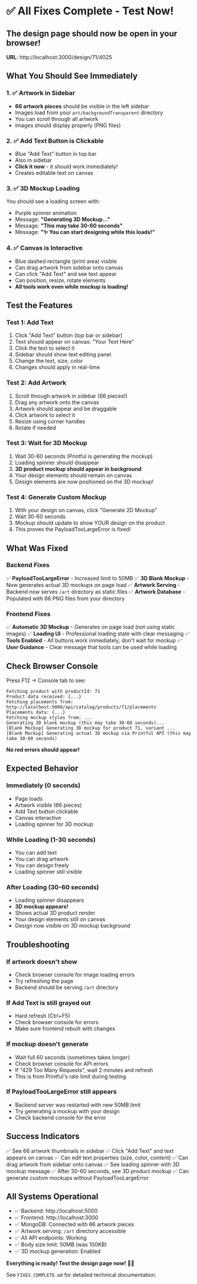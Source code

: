 # ✅ All Fixes Complete - Test Now!

## The design page should now be open in your browser!

**URL**: http://localhost:3000/design/71/4025

## What You Should See Immediately

### 1. ✅ Artwork in Sidebar
- **66 artwork pieces** should be visible in the left sidebar
- Images load from your `art/backgroundTransparent` directory
- You can scroll through all artwork
- Images should display properly (PNG files)

### 2. ✅ Add Text Button is Clickable
- Blue "Add Text" button in top bar
- Also in sidebar
- **Click it now** - it should work immediately!
- Creates editable text on canvas

### 3. ✅ 3D Mockup Loading
You should see a loading screen with:
- Purple spinner animation
- Message: **"Generating 3D Mockup..."**
- Message: **"This may take 30-60 seconds"**
- Message: **"✨ You can start designing while this loads!"**

### 4. ✅ Canvas is Interactive
- Blue dashed rectangle (print area) visible
- Can drag artwork from sidebar onto canvas
- Can click "Add Text" and see text appear
- Can position, resize, rotate elements
- **All tools work even while mockup is loading!**

## Test the Features

### Test 1: Add Text
1. Click "Add Text" button (top bar or sidebar)
2. Text should appear on canvas: "Your Text Here"
3. Click the text to select it
4. Sidebar should show text editing panel
5. Change the text, size, color
6. Changes should apply in real-time

### Test 2: Add Artwork
1. Scroll through artwork in sidebar (66 pieces!)
2. Drag any artwork onto the canvas
3. Artwork should appear and be draggable
4. Click artwork to select it
5. Resize using corner handles
6. Rotate if needed

### Test 3: Wait for 3D Mockup
1. Wait 30-60 seconds (Printful is generating the mockup)
2. Loading spinner should disappear
3. **3D product mockup should appear in background**
4. Your design elements should remain on canvas
5. Design elements are now positioned on the 3D mockup!

### Test 4: Generate Custom Mockup
1. With your design on canvas, click "Generate 2D Mockup"
2. Wait 30-60 seconds
3. Mockup should update to show YOUR design on the product
4. This proves the PayloadTooLargeError is fixed!

## What Was Fixed

### Backend Fixes
✅ **PayloadTooLargeError** - Increased limit to 50MB
✅ **3D Blank Mockup** - Now generates actual 3D mockups on page load
✅ **Artwork Serving** - Backend now serves `/art` directory as static files
✅ **Artwork Database** - Populated with 66 PNG files from your directory

### Frontend Fixes
✅ **Automatic 3D Mockup** - Generates on page load (not using static images)
✅ **Loading UI** - Professional loading state with clear messaging
✅ **Tools Enabled** - All buttons work immediately, don't wait for mockup
✅ **User Guidance** - Clear message that tools can be used while loading

## Check Browser Console

Press F12 → Console tab to see:
```
Fetching product with productId: 71
Product data received: {...}
Fetching placements from: http://localhost:5000/api/catalog/products/71/placements
Placements data: {...}
Fetching mockup styles from: ...
Generating 3D blank mockup (this may take 30-60 seconds)...
[Blank Mockup] Generating 3D mockup for product 71, variant ...
[Blank Mockup] Generating actual 3D mockup via Printful API (this may take 30-60 seconds)
```

**No red errors should appear!**

## Expected Behavior

### Immediately (0 seconds)
- Page loads
- Artwork visible (66 pieces)
- Add Text button clickable
- Canvas interactive
- Loading spinner for 3D mockup

### While Loading (1-30 seconds)
- You can add text
- You can drag artwork
- You can design freely
- Loading spinner still visible

### After Loading (30-60 seconds)
- Loading spinner disappears
- **3D mockup appears!**
- Shows actual 3D product render
- Your design elements still on canvas
- Design now visible on 3D mockup background

## Troubleshooting

### If artwork doesn't show
- Check browser console for image loading errors
- Try refreshing the page
- Backend should be serving `/art` directory

### If Add Text is still grayed out
- Hard refresh (Ctrl+F5)
- Check browser console for errors
- Make sure frontend rebuilt with changes

### If mockup doesn't generate
- Wait full 60 seconds (sometimes takes longer)
- Check browser console for API errors
- If "429 Too Many Requests", wait 2 minutes and refresh
- This is from Printful's rate limit during testing

### If PayloadTooLargeError still appears
- Backend server was restarted with new 50MB limit
- Try generating a mockup with your design
- Check backend console for the error

## Success Indicators

✅ See 66 artwork thumbnails in sidebar
✅ Click "Add Text" and text appears on canvas
✅ Can edit text properties (size, color, content)
✅ Can drag artwork from sidebar onto canvas
✅ See loading spinner with 3D mockup message
✅ After 30-60 seconds, see 3D product mockup
✅ Can generate custom mockups without PayloadTooLargeError

## All Systems Operational

- ✅ Backend: http://localhost:5000
- ✅ Frontend: http://localhost:3000  
- ✅ MongoDB: Connected with 66 artwork pieces
- ✅ Artwork serving: `/art` directory accessible
- ✅ All API endpoints: Working
- ✅ Body size limit: 50MB (was 100KB)
- ✅ 3D mockup generation: Enabled

**Everything is ready! Test the design page now!** 🎨✨

See `FIXES_COMPLETE.md` for detailed technical documentation.

